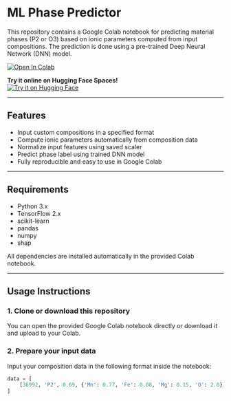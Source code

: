 # ML Phase Predictor

This repository contains a Google Colab notebook for predicting material phases (P2 or O3) based on ionic parameters computed from input compositions. The prediction is done using a pre-trained Deep Neural Network (DNN) model.

[![Open In Colab](https://colab.research.google.com/assets/colab-badge.svg)](https://colab.research.google.com/github/LIANGTING-WU/ML_Phase_Predictor/blob/main/Phase_Predictor.ipynb)

**Try it online on Hugging Face Spaces!**  
[![Try it on Hugging Face](https://huggingface.co/spaces/LIANGTING-WU/Phase_Predictor/badge.svg)](https://huggingface.co/spaces/LIANGTING-WU/Phase_Predictor)

---

## Features

- Input custom compositions in a specified format
- Compute ionic parameters automatically from composition data
- Normalize input features using saved scaler
- Predict phase label using trained DNN model
- Fully reproducible and easy to use in Google Colab

---

## Requirements

- Python 3.x
- TensorFlow 2.x
- scikit-learn
- pandas
- numpy
- shap

All dependencies are installed automatically in the provided Colab notebook.

---

## Usage Instructions

### 1. Clone or download this repository

You can open the provided Google Colab notebook directly or download it and upload to your Colab.

### 2. Prepare your input data

Input your composition data in the following format inside the notebook:

```python
data = [
    [36992, 'P2', 0.69, {'Mn': 0.77, 'Fe': 0.08, 'Mg': 0.15, 'O': 2.0}]
]
